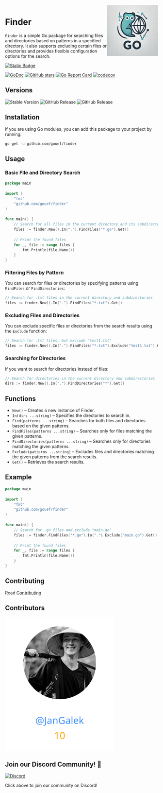 <img align=right width="168" src="docs/gouef_logo.png">

# Finder
`Finder` is a simple Go package for searching files and directories based on patterns in a specified directory. It also supports excluding certain files or directories and provides flexible configuration options for the search.

[![Static Badge](https://img.shields.io/badge/Github-gouef%2Ffinder-blue?style=for-the-badge&logo=github&link=github.com%2Fgouef%2Ffinder)](https://github.com/gouef/finder)

[![GoDoc](https://pkg.go.dev/badge/github.com/gouef/finder.svg)](https://pkg.go.dev/github.com/gouef/finder)
[![GitHub stars](https://img.shields.io/github/stars/gouef/finder?style=social)](https://github.com/gouef/finder/stargazers)
[![Go Report Card](https://goreportcard.com/badge/github.com/gouef/finder)](https://goreportcard.com/report/github.com/gouef/finder)
[![codecov](https://codecov.io/github/gouef/finder/branch/main/graph/badge.svg?token=YUG8EMH6Q8)](https://codecov.io/github/gouef/finder)

## Versions
![Stable Version](https://img.shields.io/github/v/release/gouef/finder?label=Stable&labelColor=green)
![GitHub Release](https://img.shields.io/github/v/release/gouef/finder?label=RC&include_prereleases&filter=*rc*&logoSize=diago)
![GitHub Release](https://img.shields.io/github/v/release/gouef/finder?label=Beta&include_prereleases&filter=*beta*&logoSize=diago)

## Installation

If you are using Go modules, you can add this package to your project by running:

```bash
go get -u github.com/gouef/finder
```

## Usage

### Basic FIle and Directory Search

```go
package main

import (
	"fmt"
	"github.com/gouef/finder"
)

func main() {
	// Search for all files in the current directory and its subdirectories
	files := finder.New().In(".").FindFiles("*.go").Get()

	// Print the found files
	for _, file := range files {
		fmt.Println(file.Name())
	}
}

```

### Filtering Files by Pattern
You can search for files or directories by specifying patterns using `FindFiles` or `FindDirectories`:

```go
// Search for .txt files in the current directory and subdirectories
files := finder.New().In(".").FindFiles("*.txt").Get()
```

### Excluding Files and Directories
You can exclude specific files or directories from the search results using the `Exclude` function:

```go
// Search for .txt files, but exclude "test1.txt"
files := finder.New().In(".").FindFiles("*.txt").Exclude("test1.txt").Get()
```

### Searching for Directories
If you want to search for directories instead of files:

```go
// Search for directories in the current directory and subdirectories
dirs := finder.New().In(".").FindDirectories("*").Get()
```

## Functions
- `New()` – Creates a new instance of Finder.
- `In(dirs ...string)` – Specifies the directories to search in.
- `Find(patterns ...string)` – Searches for both files and directories based on the given patterns.
- `FindFiles(patterns ...string)` – Searches only for files matching the given patterns.
- `FindDirectories(patterns ...string)` – Searches only for directories matching the given patterns.
- `Exclude(patterns ...string)` – Excludes files and directories matching the given patterns from the search results.
- `Get()` – Retrieves the search results.


## Example

```go
package main

import (
	"fmt"
	"github.com/gouef/finder"
)

func main() {
	// Search for .go files and exclude "main.go"
	files := finder.FindFiles("*.go").In(".").Exclude("main.go").Get()

	// Print the found files
	for _, file := range files {
		fmt.Println(file.Name())
	}
}

```


## Contributing

Read [Contributing](CONTRIBUTING.md)

## Contributors

<div>
<span>
  <a href="https://github.com/JanGalek"><img src="https://raw.githubusercontent.com/gouef/finder/refs/heads/contributors-svg/.github/contributors/JanGalek.svg" alt="JanGalek" /></a>
</span>
</div>

## Join our Discord Community! 🎉

[![Discord](https://img.shields.io/discord/1334331501462163509?style=for-the-badge&logo=discord&logoColor=white&logoSize=auto&label=Community%20discord&labelColor=blue&link=https%3A%2F%2Fdiscord.gg%2FwjGqeWFnqK
)](https://discord.gg/wjGqeWFnqK)

Click above to join our community on Discord!
